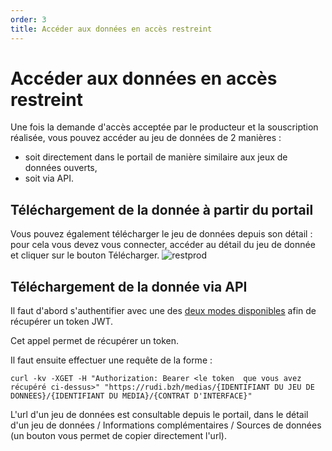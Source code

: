 ```yaml
---
order: 3
title: Accéder aux données en accès restreint
---
```


# Accéder aux données en accès restreint

Une fois la demande d'accès acceptée par le producteur et la souscription réalisée, vous pouvez accéder au jeu de données de 2 manières :
* soit directement dans le portail de manière similaire aux jeux de données ouverts,
* soit via API.

## Téléchargement de la donnée à partir du portail

Vous pouvez également télécharger le jeu de données depuis son détail : pour cela vous devez vous connecter, accéder au détail du jeu de donnée et cliquer sur le bouton Télécharger.
![restprod](https://user-images.githubusercontent.com/109140019/221825731-2b310847-767f-47f6-a624-8e9a2c99ebae.PNG)


## Téléchargement de la donnée via API

Il faut d'abord s'authentifier avec une des [deux modes disponibles](../_authentification/authentification.md) afin de récupérer un token JWT.

Cet appel permet de récupérer un token.

Il faut ensuite effectuer une requête de la forme :

```
curl -kv -XGET -H "Authorization: Bearer <le token  que vous avez récupéré ci-dessus>" "https://rudi.bzh/medias/{IDENTIFIANT DU JEU DE DONNEES}/{IDENTIFIANT DU MEDIA}/{CONTRAT D'INTERFACE}"
```

L'url d'un jeu de données est consultable depuis le portail, dans le détail d'un jeu de données / Informations complémentaires / Sources de données (un bouton vous permet de copier directement l'url).


